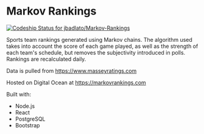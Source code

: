 # Markov Rankings
[![Codeship Status for jbadlato/Markov-Rankings](https://app.codeship.com/projects/327c7a70-403a-0137-3342-3e55f804c72a/status?branch=master)](https://app.codeship.com/projects/335832)

Sports team rankings generated using Markov chains.  The algorithm used takes into account the score of each game played, as well as the strength of each team's schedule, but removes the subjectivity introduced in polls.  Rankings are recalculated daily.

Data is pulled from https://www.masseyratings.com

Hosted on Digital Ocean at https://markovrankings.com

Built with: 
* Node.js
* React
* PostgreSQL
* Bootstrap
